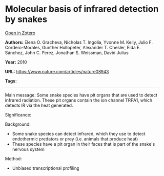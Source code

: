 # Molecular basis of infrared detection by snakes
[Open in Zotero](zotero://select/items/@GrachevaEtAl_2010)

**Authors:** Elena O. Gracheva, Nicholas T. Ingolia, Yvonne M. Kelly, Julio F. Cordero-Morales, Gunther Hollopeter, Alexander T. Chesler, Elda E. Sánchez, John C. Perez, Jonathan S. Weissman, David Julius

**Year:** 2010

**URL:** https://www.nature.com/articles/nature08943

**Tags:**

---
Main message: Some snake species have pit organs that are used to detect infrared radiation. These pit organs contain the ion channel TRPA1, which detects IR via the heat generated. 

Significance: 

Background: 
- Some snake species can detect infrared, which they use to detect endothermic predators or prey (i.e. animals that produce heat)
- These species have a pit organ in their faces that is part of the snake's nervous system 

Method: 
- Unbiased transcriptional profiling 